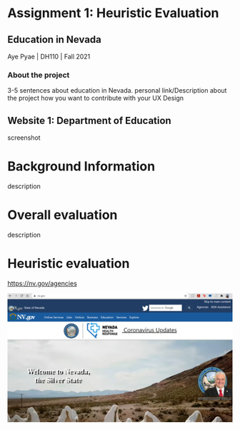 # Assignment 1: Heuristic Evaluation
## Education in Nevada
Aye Pyae | DH110 | Fall 2021
### About the project
3-5 sentences about education in Nevada.
personal link/Description about the project how you want to contribute with your UX Design

## Website 1: Department of Education
screenshot
# Background Information
description
# Overall evaluation
description
# Heuristic evaluation
https://nv.gov/agencies

![Website of Nevada government](NevadaGovWebsite.png)
